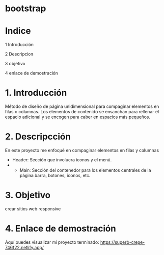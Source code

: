 # bootstrap
# Indice
 1 Introducción

 2 Descripcion

3 objetivo

4 enlace de demostración
# 1. Introducción
Método de diseño de página unidimensional para compaginar elementos en filas o columnas. Los elementos de contenido se ensanchan para rellenar el espacio adicional y se encogen para caber en espacios más pequeños.
# 2. Descripcción
En este proyecto me enfoqué en compaginar elementos en filas y columnas 
* Header: Sección que involucra íconos y el menú.
* * Main: Sección del contenedor para los elementos centrales de la página:barra, botones, íconos, etc.
# 3. Objetivo
crear sitios web responsive
# 4. Enlace de demostración
Aquí puedes visualizar mi proyecto terminado: https://superb-crepe-746f22.netlify.app/
